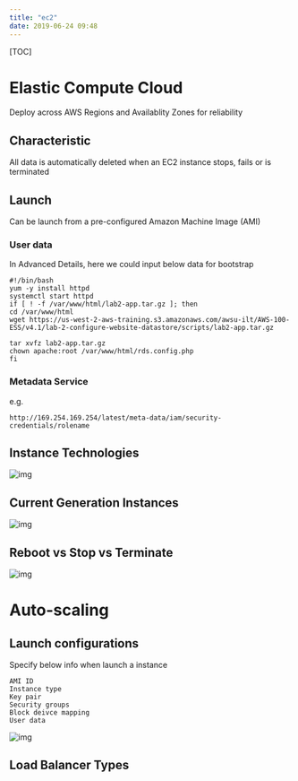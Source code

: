 ```yaml
---
title: "ec2"
date: 2019-06-24 09:48
---
```

[TOC]



# Elastic Compute Cloud

Deploy across AWS Regions and Availablity Zones for reliability



## Characteristic

All data is automatically deleted when an EC2 instance stops, fails or is terminated

## Launch 

Can be launch from a pre-configured Amazon Machine Image (AMI)



### User data

In Advanced Details, here we could input below data for bootstrap

```
#!/bin/bash
yum -y install httpd
systemctl start httpd 
if [ ! -f /var/www/html/lab2-app.tar.gz ]; then 
cd /var/www/html
wget https://us-west-2-aws-training.s3.amazonaws.com/awsu-ilt/AWS-100-ESS/v4.1/lab-2-configure-website-datastore/scripts/lab2-app.tar.gz

tar xvfz lab2-app.tar.gz
chown apache:root /var/www/html/rds.config.php
fi
```



### Metadata Service

e.g.

```
http://169.254.169.254/latest/meta-data/iam/security-credentials/rolename
```





## Instance Technologies

![img](https://snag.gy/WReOKS.jpg)



## Current Generation Instances

![img](https://snag.gy/yG2A6Y.jpg)



## Reboot vs Stop vs Terminate 

![img](https://snag.gy/aubQM7.jpg)





# Auto-scaling



## Launch configurations

Specify below info when launch a instance

```
AMI ID
Instance type
Key pair
Security groups
Block deivce mapping
User data
```



![img](https://snag.gy/qIGpfX.jpg)



## Load Balancer Types













